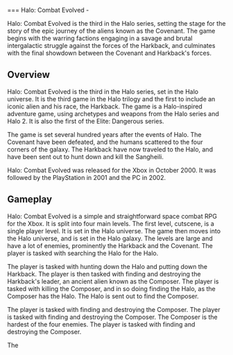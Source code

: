 
===
Halo: Combat Evolved -  

Halo: Combat Evolved is the third in the Halo series, setting the stage for the story of the epic journey of the aliens known as the Covenant. The game begins with the warring factions engaging in a savage and brutal intergalactic struggle against the forces of the Harkback, and culminates with the final showdown between the Covenant and Harkback's forces.

## Overview

Halo: Combat Evolved is the third in the Halo series, set in the Halo universe. It is the third game in the Halo trilogy and the first to include an iconic alien and his race, the Harkback. The game is a Halo-inspired adventure game, using archetypes and weapons from the Halo series and Halo 2. It is also the first of the Elite: Dangerous series.

The game is set several hundred years after the events of Halo. The Covenant have been defeated, and the humans scattered to the four corners of the galaxy. The Harkback have now traveled to the Halo, and have been sent out to hunt down and kill the Sangheili.

Halo: Combat Evolved was released for the Xbox in October 2000. It was followed by the PlayStation in 2001 and the PC in 2002.

## Gameplay

Halo: Combat Evolved is a simple and straightforward space combat RPG for the Xbox. It is split into four main levels. The first level, cutscene, is a single player level. It is set in the Halo universe. The game then moves into the Halo universe, and is set in the Halo galaxy. The levels are large and have a lot of enemies, prominently the Harkback and the Covenant. The player is tasked with searching the Halo for the Halo.

The player is tasked with hunting down the Halo and putting down the Harkback. The player is then tasked with finding and destroying the Harkback's leader, an ancient alien known as the Composer. The player is tasked with killing the Composer, and in so doing finding the Halo, as the Composer has the Halo. The Halo is sent out to find the Composer.

The player is tasked with finding and destroying the Composer. The player is tasked with finding and destroying the Composer. The Composer is the hardest of the four enemies. The player is tasked with finding and destroying the Composer.

The
